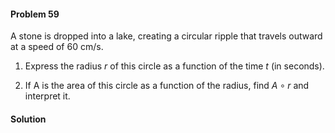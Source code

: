 <div class="alert alert-warning" role="alert">
<h4 class="alert-heading">Problem 59</h4>

A stone is dropped into a lake, creating a circular ripple that travels outward at a speed of $60$ cm/s.

1. Express the radius $r$ of this circle as a function of the time $t$ (in seconds).

2. If A is the area of this circle as a function of the radius, find $A \circ r$ and interpret it.

</div>

<div class="alert alert-success" role="alert">
<h4 class="alert-heading">Solution</h4>



</div>

